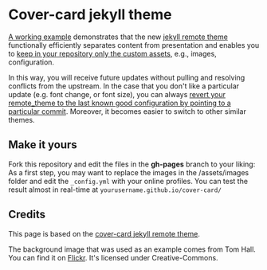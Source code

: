 # Cover-card jekyll theme

[A working example](https://epidrome.github.io/cover-card) demonstrates that the new [jekyll remote theme](https://github.com/blog/2464-use-any-theme-with-github-pages) functionally efficiently separates content from presentation and enables you to [keep in your repository only the custom assets](https://github.com/epidrome/cover-card/tree/gh-pages), e.g., images, configuration.

In this way, you will receive future updates without pulling and resolving conflicts from the upstream. In the case that you don't like a particular update (e.g. font change, or font size), you can always [revert your remote_theme to the last known good configuration by pointing to a particular commit](https://github.com/benbalter/jekyll-remote-theme). Moreover, it becomes easier to switch to other similar themes.

## Make it yours

Fork this repository and edit the files in the **gh-pages** branch to your liking: As a first step, you may want to replace the images in the /assets/images folder and edit the `_config.yml` with your online profiles. You can test the result almost in real-time at `yourusername.github.io/cover-card/`

## Credits
This page is based on the [cover-card jekyll remote theme](https://github.com/epidrome/cover-card/).

The background image that was used as an example comes from Tom Hall.
You can find it on [Flickr](https://flic.kr/p/pqEPBb).
It's licensed under Creative-Commons.
